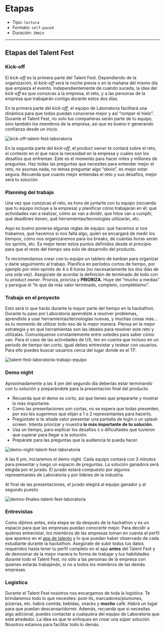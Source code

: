 # Etapas

- Tipo: `lectura`
- Formato: `self-paced`
- Duración: `30min`

***

## Etapas del Talent Fest

### Kick-off

El _kick-off_ es la primera parte del Talent Fest. Dependiendo de la
organización, el _kick-off_ será la noche previa o en la mañana del mismo día
que empieza el evento. Independientemente de cuándo suceda, la idea del
_kick-off_ es que conozcas a la empresa, el reto, y a las personas de la empresa
que trabajarán contigo durante estos dos días.

En la primera parte del _kick-off_, el equipo de Laboratoria facilitará una
dinámica para que todos puedan conocerse mejor y así “romper el hielo”. Durante
el Talent Fest, no solo tus compañeras serán parte de tu equipo, sino también
los miembros de la empresa, así que es bueno ir generando confianza desde un
inicio.

![kick-off-talent-fest-laboratoria](https://lh5.googleusercontent.com/qVjMOTxNJgHyduTDBtKvAJUCRzSLE8OqOZ-r6pvr1GFXkLbmhI8_F6Mvk61H3XVckfsvYH0hv-tP_ycZU0IWb5jvvxUnfUtziqU8mvbscmeMyV1xOpA6jKJvP_Uo8odvD4qmAGPP)

En la segunda parte del _kick-off_, el _product owner_ te contará sobre el reto,
el contexto en el que nace la necesidad en la empresa y cuáles son los desafíos
que enfrentan. Este es el momento para hacer miles y millones de preguntas. Haz
todas las preguntas que necesites para entender mejor el reto, no asumas nada,
no temas preguntar algo “obvio”, es mejor estar segura. Recuerda que cuanto
mejor entiendas el reto y sus desafíos, mejor será tu solución.

### Planning del trabajo

Una vez que conozcas el reto, es hora de juntarte con tu equipo (recuerda que tu
equipo incluye a la empresa) y planificar cómo trabajarán en él: qué actividades
van a realizar, cómo se van a dividir, que hitos van a cumplir, qué deadlines
tienen, qué herramientas/tecnologías utilizarán, etc.

Aquí es bueno ponerse algunas reglas de equipo: qué hacemos si nos trabamos, qué
hacemos si nos falta algo, quién se encargará de medir los tiempos, cómo nos
organizaremos para los breaks, de cuántas horas serán los sprints, etc. Es mejor
tener estos puntos definidos desde el principio para que el resto del tiempo sea
solo de desarrollo del producto.

Te recomendamos crear con tu equipo un tablero de kanban para organizar y darle
seguimiento al trabajo. Planifica en períodos cortos de tiempo, por ejemplo por
mini-sprints de 4 o 6 horas (no necesariamente los dos días de una sola vez).
Asegúrate de acordar la definición de terminado de todo con tu _product owner_.
Prioriza, prioriza y **PRIORIZA**. Huye del “mucho a medias” y persigue el “lo que
da más valor terminado, completo, completísimo”.

### Trabajo en el proyecto

Esto será lo que harás durante la mayor parte del tiempo en la hackathon.
Durante tu paso por Laboratoria aprendiste a resolver problemas, aprendiste a
usar herramientas/tecnologías nuevas, y muchas cosas más… es tu momento de
utilizar todo eso de la mejor manera. Piensa en la mejor estrategia y en qué
herramientas son las ideales para resolver este reto y utilízalas. Comuníquense
constantemente entre ustedes para saber cómo van. Para el caso de las
actividades de UX, ten en cuenta que incluso en un período de tiempo tan corto,
igual debes entrevistar y testear con usuarios. Para ello puedes buscar usuarios
cerca del lugar donde es el TF.

![talent-fest-laboratoria-trabajo-equipo](https://lh5.googleusercontent.com/nlr5TDG55_23BnY32zgz8rVjAQXl3Sw0RC5x46RhXjO0FPMQsm4BCNjrIj-p5CDQek_WfpkaG88FHgO5H1wt14IFSJIJnLpYQ095E0fmZqCsjyJMkOK-LRa1BcUaytG-u7zYAsgF)

### Demo night

Aproximadamente a las 4 pm del segundo día deberías estar terminando con tu
solución y preparándote para la presentación final del producto.

- Recuerda que el demo es corto, así que tienes que prepararte y mostrar lo más
  importante.
- Como las presentaciones son cortas, no se espera que todas presenten, por eso
  les sugerimos que elijan a 1 o 2 representantes para hacerlo.
- Pregúntate si te añade valor presentar una pantalla de login o un splash
  screen. Intenta priorizar y muestra **lo más importante de tu solución.**
- Usa un tiempo, para explicar los desafíos s o dificultades que tuvieron que
  superar para llegar a la solución.
- Prepárate para las preguntas que la audiencia te pueda hacer.

![demo-night-talent-fest-laboratoria](https://lh6.googleusercontent.com/vx4OIYLp0ZfMtUKasRujmimfHM44Ize8xR5sJ4u-2BSbTiCscq40ES-8l0cL61aQzpGWF39Z28AKJ-g0R8xuDa4GXCxJGOWeE-ccMKF_kZP2f4n0VOwZYtltDMCFzJ5oJhk82t7u)

A las 6 pm, iniciaremos el demo night. Cada equipo contará con 3 minutos para
presentar y luego un espacio de preguntas. La solución ganadora será elegida por
el jurado. El jurado estará compuesto por algunos representantes de Laboratoria
y por líderes de la industria.

Al final de las presentaciones, el jurado elegirá al equipo ganador y al segundo
puesto.

![demos-finales-talent-fest-laboratoria](https://lh6.googleusercontent.com/TxuFaQGcyISiav0Hv5Qo6xFnrhQB2WbI6iyx0gU-EYOru_V7SmaycipZlYeUlnGDo_eryxlOUMj8TULbYFEHy8UQiWOv6earM3fjZ2ojqb7vy2RYkr1F9MYHk2GnX-Hym4bF8Lst)

### Entrevistas

Como dijimos antes, esta etapa se da después de la hackathon y es un espacio
para que las empresas puedan conocerte mejor.
Para decidir a quiénes entrevistar, los miembros de las empresas toman en cuenta
el perfil que aparece en el [app de talento](http://app.talento.laboratoria.la)
y lo que puedan haber observado de cada estudiante durante la hackathon.
Asegúrate de subir todos tus datos requeridos hasta tener tu perfil completo en
el app **antes** del Talent Fest y de demostrar de la mejor manera tu forma de
trabajar y tus habilidades durante todo el Talent Fest, no sólo a las personas
de la empresa con quienes estarás trabajando, si no a todos los miembros de las
demás empresas.

### Logística

Durante el Talent Fest nosotros nos encargamos de toda la logística. Te
brindaremos todo lo que necesites: post-its, marcadores/plumones, pizarras, etc.
habrá comida, bebidas, snacks y **mucho** café. Habrá un lugar para que puedan
descansar/dormir. Además, recuerda que si necesitas algo adicional, puedes
contactar a cualquiera del equipo de Laboratoria que esté alrededor. La idea es
que te enfoques en crear una súper solución. Nosotros estamos para facilitar
todo lo demás.
